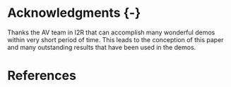 # Acknowledgments {-}

Thanks the AV team in I2R that can accomplish many wonderful demos within very short period of time. This leads to the conception of this paper and many outstanding results that have been used in the demos.

# References
